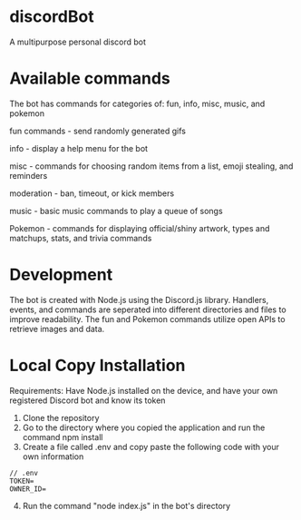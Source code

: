 # discordBot
A multipurpose personal discord bot

# Available commands
The bot has commands for categories of: fun, info, misc, music, and pokemon

fun commands - send randomly generated gifs 

info - display a help menu for the bot

misc - commands for choosing random items from a list, emoji stealing, and reminders

moderation - ban, timeout, or kick members

music - basic music commands to play a queue of songs 

Pokemon - commands for displaying official/shiny artwork, types and matchups, stats, and trivia commands

# Development
The bot is created with Node.js using the Discord.js library. Handlers, events, and commands are seperated into different directories and files to improve readability. The fun and Pokemon commands utilize open APIs to retrieve images and data. 

# Local Copy Installation
Requirements: Have Node.js installed on the device, and have your own registered Discord bot and know its token
1. Clone the repository
2. Go to the directory where you copied the application and run the command npm install
3. Create a file called .env and copy paste the following code with your own information
```
// .env 
TOKEN=
OWNER_ID=
```
 
4. Run the command "node index.js" in the bot's directory

